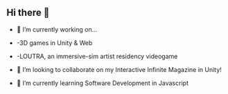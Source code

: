 ## Hi there 👋
- 🔭 I’m currently working on...
- -3D games in Unity & Web
- -LOUTRA, an immersive-sim artist residency videogame


- 👯 I’m looking to collaborate on my Interactive Infinite Magazine in Unity!
- 🌱 I’m currently learning Software Development in Javascript
<!--
**jaymulholland/jaymulholland** is a ✨ _special_ ✨ repository because its `README.md` (this file) appears on your GitHub profile.

Here are some ideas to get you started:

- 🔭 I’m currently working on ...
- 🌱 I’m currently learning ...
- 👯 I’m looking to collaborate on ...
- 🤔 I’m looking for help with ...
- 💬 Ask me about ...
- 📫 How to reach me: ...
- 😄 Pronouns: ...
- ⚡ Fun fact: ...
-->
